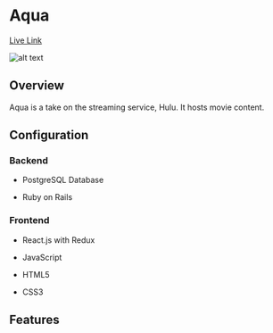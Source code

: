 # Aqua

[Live Link](http://aqua-app.herokuapp.com/#/)

![alt text](https://aqua-app-dev.s3-us-west-1.amazonaws.com/Screen+Shot+2020-06-11+at+11.40.52+AM.png "ScreenShot")

## Overview

Aqua is a take on the streaming service, Hulu. It hosts movie content.

## Configuration

 ### Backend

  * PostgreSQL Database

  * Ruby on Rails
### Frontend

  * React.js with Redux

  * JavaScript

  * HTML5
  
  * CSS3
  
 ## Features
